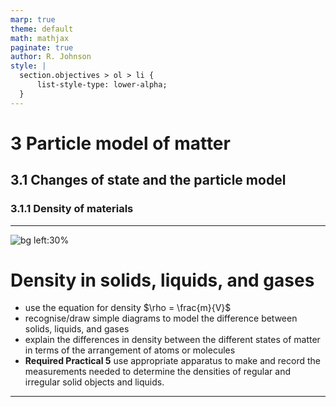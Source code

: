 ```yaml
---
marp: true
theme: default
math: mathjax
paginate: true
author: R. Johnson
style: |
  section.objectives > ol > li {
      list-style-type: lower-alpha;
  }
---
```


# 3 Particle model of matter

## 3.1 Changes of state and the particle model

### 3.1.1 Density of materials

---

<!-- _class: objectives -->

![bg left:30%](https://images.unsplash.com/photo-1492962827063-e5ea0d8c01f5?ixlib=rb-4.0.3&ixid=MnwxMjA3fDB8MHxwaG90by1wYWdlfHx8fGVufDB8fHx8&auto=format&fit=crop&w=2121&q=80)

# Density in solids, liquids, and gases

- use the equation for density $\rho = \frac{m}{V}$
- recognise/draw simple diagrams to model the difference between solids, liquids, and gases
- explain the differences in density between the different states of matter in terms of the arrangement of atoms or molecules
- **Required Practical 5** use appropriate apparatus to make and record the measurements needed to determine the densities of regular and irregular solid objects and liquids.

---
